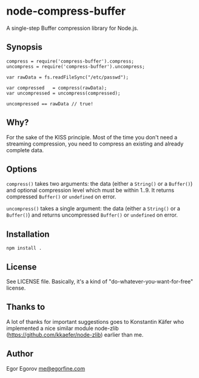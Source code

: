 # node-compress-buffer 

A single-step Buffer compression library for Node.js.

## Synopsis

	compress = require('compress-buffer').compress;
	uncompress = require('compress-buffer').uncompress;
	
	var rawData = fs.readFileSync("/etc/passwd");

	var compressed   = compress(rawData);
	var uncompressed = uncompress(compressed);

	uncompressed == rawData // true!

## Why? 

For the sake of the KISS principle. Most of the time you don't need a streaming compression, you need to compress an existing and already complete data. 

## Options 

<code>compress()</code> takes two arguments: the data (either a <code>String()</code> or a <code>Buffer()</code>) and optional compression level which must be within 1..9. It returns compressed <code>Buffer()</code> or <code>undefined</code> on error.

<code>uncompress()</code> takes a single argument: the data (either a <code>String()</code> or a <code>Buffer()</code>) and returns uncompressed <code>Buffer()</code> or <code>undefined</code> on error.

## Installation

	npm install .

## License

See LICENSE file. Basically, it's a kind of "do-whatever-you-want-for-free" license.


## Thanks to 

A lot of thanks for important suggestions goes to Konstantin Käfer who implemented a nice similar module node-zlib (https://github.com/kkaefer/node-zlib) earlier than me.


## Author

Egor Egorov <me@egorfine.com>

